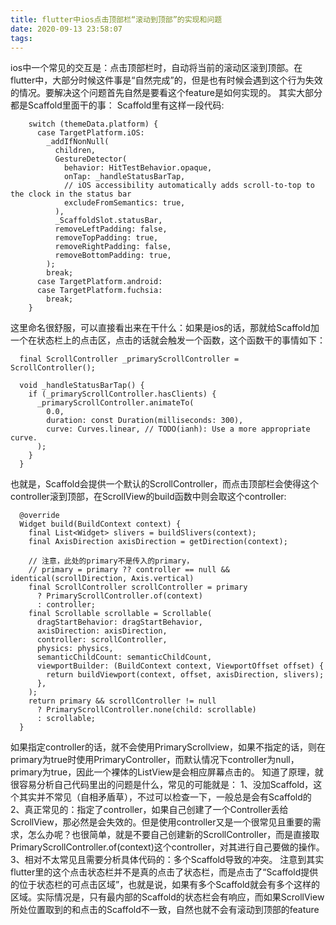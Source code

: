 ```yaml
---
title: flutter中ios点击顶部栏“滚动到顶部”的实现和问题
date: 2020-09-13 23:58:07
tags:
---
```

ios中一个常见的交互是：点击顶部栏时，自动将当前的滚动区滚到顶部。在flutter中，大部分时候这件事是“自然完成”的，但是也有时候会遇到这个行为失效的情况。要解决这个问题首先自然是要看这个feature是如何实现的。
其实大部分都是Scaffold里面干的事：
Scaffold里有这样一段代码:
```
    switch (themeData.platform) {
      case TargetPlatform.iOS:
        _addIfNonNull(
          children,
          GestureDetector(
            behavior: HitTestBehavior.opaque,
            onTap: _handleStatusBarTap,
            // iOS accessibility automatically adds scroll-to-top to the clock in the status bar
            excludeFromSemantics: true,
          ),
          _ScaffoldSlot.statusBar,
          removeLeftPadding: false,
          removeTopPadding: true,
          removeRightPadding: false,
          removeBottomPadding: true,
        );
        break;
      case TargetPlatform.android:
      case TargetPlatform.fuchsia:
        break;
    }
```
这里命名很舒服，可以直接看出来在干什么：如果是ios的话，那就给Scaffold加一个在状态栏上的点击区，点击的话就会触发一个函数，这个函数干的事情如下：
```
  final ScrollController _primaryScrollController = ScrollController();

  void _handleStatusBarTap() {
    if (_primaryScrollController.hasClients) {
      _primaryScrollController.animateTo(
        0.0,
        duration: const Duration(milliseconds: 300),
        curve: Curves.linear, // TODO(ianh): Use a more appropriate curve.
      );
    }
  }
```
也就是，Scaffold会提供一个默认的ScrollController，而点击顶部栏会使得这个controller滚到顶部，在ScrollView的build函数中则会取这个controller:
```
  @override
  Widget build(BuildContext context) {
    final List<Widget> slivers = buildSlivers(context);
    final AxisDirection axisDirection = getDirection(context);

    // 注意，此处的primary不是传入的primary，
    // primary = primary ?? controller == null && identical(scrollDirection, Axis.vertical)
    final ScrollController scrollController = primary
      ? PrimaryScrollController.of(context)
      : controller;
    final Scrollable scrollable = Scrollable(
      dragStartBehavior: dragStartBehavior,
      axisDirection: axisDirection,
      controller: scrollController,
      physics: physics,
      semanticChildCount: semanticChildCount,
      viewportBuilder: (BuildContext context, ViewportOffset offset) {
        return buildViewport(context, offset, axisDirection, slivers);
      },
    );
    return primary && scrollController != null
      ? PrimaryScrollController.none(child: scrollable)
      : scrollable;
  }
```
如果指定controller的话，就不会使用PrimaryScrollview，如果不指定的话，则在primary为true时使用PrimaryController，而默认情况下controller为null，primary为true，因此一个裸体的ListView是会相应屏幕点击的。
知道了原理，就很容易分析自己代码里出的问题是什么，常见的可能就是：
1、没加Scaffold，这个其实并不常见（自相矛盾草），不过可以检查一下，一般总是会有Scaffold的
2、真正常见的：指定了controller，如果自己创建了一个Controller丢给ScrollView，那必然是会失效的。但是使用controller又是一个很常见且重要的需求，怎么办呢？也很简单，就是不要自己创建新的ScrollController，而是直接取PrimaryScrollController.of(context)这个controller，对其进行自己要做的操作。
3、相对不太常见且需要分析具体代码的：多个Scaffold导致的冲突。
注意到其实flutter里的这个点击状态栏并不是真的点击了状态栏，而是点击了“Scaffold提供的位于状态栏的可点击区域”，也就是说，如果有多个Scaffold就会有多个这样的区域。实际情况是，只有最内部的Scaffold的状态栏会有响应，而如果ScrollView所处位置取到的和点击的Scaffold不一致，自然也就不会有滚动到顶部的feature